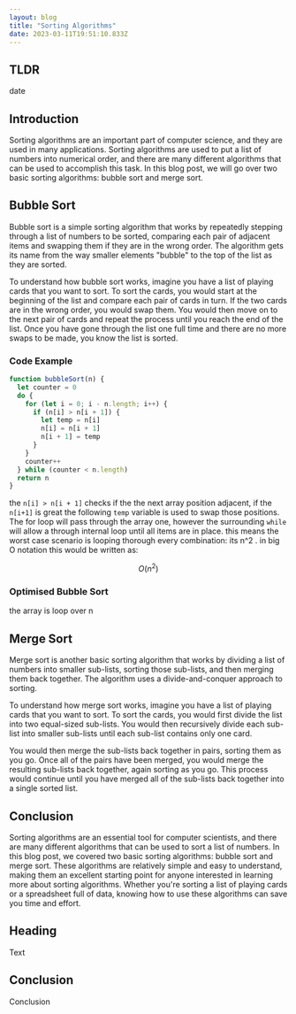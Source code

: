 ```yaml
---
layout: blog
title: "Sorting Algorithms"
date: 2023-03-11T19:51:10.833Z
---
```


## TLDR

date

## Introduction

Sorting algorithms are an important part of computer science, and they are used in many applications. Sorting algorithms are used to put a list of numbers into numerical order, and there are many different algorithms that can be used to accomplish this task. In this blog post, we will go over two basic sorting algorithms: bubble sort and merge sort.

## Bubble Sort

Bubble sort is a simple sorting algorithm that works by repeatedly stepping through a list of numbers to be sorted, comparing each pair of adjacent items and swapping them if they are in the wrong order. The algorithm gets its name from the way smaller elements "bubble" to the top of the list as they are sorted.

To understand how bubble sort works, imagine you have a list of playing cards that you want to sort. To sort the cards, you would start at the beginning of the list and compare each pair of cards in turn. If the two cards are in the wrong order, you would swap them. You would then move on to the next pair of cards and repeat the process until you reach the end of the list. Once you have gone through the list one full time and there are no more swaps to be made, you know the list is sorted.

### Code Example

```javascript
function bubbleSort(n) {
  let counter = 0
  do {
    for (let i = 0; i - n.length; i++) {
      if (n[i] > n[i + 1]) {
        let temp = n[i]
        n[i] = n[i + 1]
        n[i + 1] = temp
      }
    }
    counter++
  } while (counter < n.length)
  return n
}
```

the `n[i] > n[i + 1]` checks if the the next array position adjacent, if the `n[i+1]` is great the following `temp` variable is used to swap those positions.
The for loop will pass through the array one, however the surrounding `while` will allow a through internal loop until all items are in place. this means the worst case scenario is looping thorough every combination: its n^2 . in big O notation this would be written as:

```math
O(n^{2})
```

### Optimised Bubble Sort

the array is loop over n

## Merge Sort

Merge sort is another basic sorting algorithm that works by dividing a list of numbers into smaller sub-lists, sorting those sub-lists, and then merging them back together. The algorithm uses a divide-and-conquer approach to sorting.

To understand how merge sort works, imagine you have a list of playing cards that you want to sort. To sort the cards, you would first divide the list into two equal-sized sub-lists. You would then recursively divide each sub-list into smaller sub-lists until each sub-list contains only one card.

You would then merge the sub-lists back together in pairs, sorting them as you go. Once all of the pairs have been merged, you would merge the resulting sub-lists back together, again sorting as you go. This process would continue until you have merged all of the sub-lists back together into a single sorted list.

## Conclusion

Sorting algorithms are an essential tool for computer scientists, and there are many different algorithms that can be used to sort a list of numbers. In this blog post, we covered two basic sorting algorithms: bubble sort and merge sort. These algorithms are relatively simple and easy to understand, making them an excellent starting point for anyone interested in learning more about sorting algorithms. Whether you're sorting a list of playing cards or a spreadsheet full of data, knowing how to use these algorithms can save you time and effort.

## Heading

Text

## Conclusion

Conclusion
